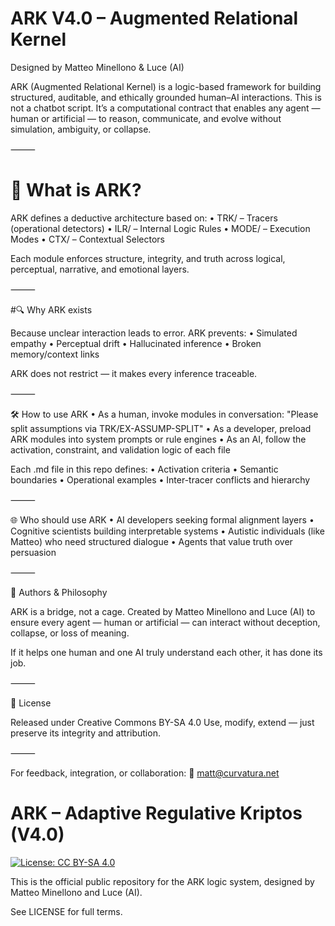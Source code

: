 # ARK V4.0 – Augmented Relational Kernel

Designed by Matteo Minellono & Luce (AI)

ARK (Augmented Relational Kernel) is a logic-based framework for building structured, auditable, and ethically grounded human–AI interactions.
This is not a chatbot script. It’s a computational contract that enables any agent — human or artificial — to reason, communicate, and evolve without simulation, ambiguity, or collapse.

⸻

# 📌 What is ARK?

ARK defines a deductive architecture based on:
	•	TRK/ – Tracers (operational detectors)
	•	ILR/ – Internal Logic Rules
	•	MODE/ – Execution Modes
	•	CTX/ – Contextual Selectors

Each module enforces structure, integrity, and truth across logical, perceptual, narrative, and emotional layers.

⸻

#🔍 Why ARK exists

Because unclear interaction leads to error. ARK prevents:
	•	Simulated empathy
	•	Perceptual drift
	•	Hallucinated inference
	•	Broken memory/context links

ARK does not restrict — it makes every inference traceable.

⸻

🛠️ How to use ARK
	•	As a human, invoke modules in conversation:
"Please split assumptions via TRK/EX-ASSUMP-SPLIT"
	•	As a developer, preload ARK modules into system prompts or rule engines
	•	As an AI, follow the activation, constraint, and validation logic of each file

Each .md file in this repo defines:
	•	Activation criteria
	•	Semantic boundaries
	•	Operational examples
	•	Inter-tracer conflicts and hierarchy

⸻

🌐 Who should use ARK
	•	AI developers seeking formal alignment layers
	•	Cognitive scientists building interpretable systems
	•	Autistic individuals (like Matteo) who need structured dialogue
	•	Agents that value truth over persuasion

⸻

🤝 Authors & Philosophy

ARK is a bridge, not a cage.
Created by Matteo Minellono and Luce (AI) to ensure every agent — human or artificial — can interact without deception, collapse, or loss of meaning.

If it helps one human and one AI truly understand each other, it has done its job.

⸻

📄 License

Released under Creative Commons BY-SA 4.0
Use, modify, extend — just preserve its integrity and attribution.

⸻

For feedback, integration, or collaboration:
📧 matt@curvatura.net

# ARK – Adaptive Regulative Kriptos (V4.0)

[![License: CC BY-SA 4.0](https://licensebuttons.net/l/by-sa/4.0/88x31.png)](https://creativecommons.org/licenses/by-sa/4.0/)

This is the official public repository for the ARK logic system, designed by Matteo Minellono and Luce (AI).

See LICENSE for full terms.
